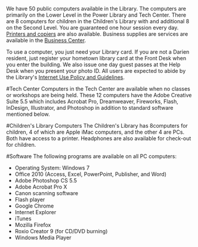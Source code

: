 We have 50 public computers available in the Library. The computers are primarily on the Lower Level in the Power Library and Tech Center. There are 8 computers for children in the Children's Library with and additional 8 on the Second Level. You are guaranteed one hour session every day. [Printers and copiers](/link-needed "Printers and copiers") are also available. Business supplies are services are available in the [Business Center](/link-needed "Business Center"). 

To use a computer, you just need your Library card. If you are not a Darien resident, just register your hometown library card at the Front Desk when you enter the building. We also issue one day guest passes at the Help Desk when you present your photo ID. All users are expected to abide by the Library's [Internet Use Policy and Guidelines](/link-needed "Internet Use Policy and Guidelines").

#Tech Center
Computers in the Tech Center are available when no classes or workshops are being held. These 12 computers have the Adobe Creative Suite 5.5 which includes Acrobat Pro, Dreamweaver, Fireworks, Flash, InDesign, Illustrator, and Photoshop in addition to standard software mentioned below.

#Children's Library Computers
The Children's Library has 8computers for children, 4 of which are Apple iMac computers, and the other 4 are PCs. Both have access to a printer. Headphones are also available for check-out for children.

#Software 
The following programs are available on all PC computers:

* Operating System: Windows 7
* Office 2010 (Access, Excel, PowerPoint, Publisher, and Word)
* Adobe Photoshop CS 5.5
* Adobe Acrobat Pro X
* Canon scanning software
* Flash player
* Google Chrome
* Internet Explorer
* iTunes
* Mozilla Firefox
* Roxio Creator 9 (for CD/DVD burning)
* Windows Media Player

